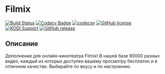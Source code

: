 # Filmix

[![Build Status](https://img.shields.io/travis/vlmaksime/plugin.video.filmix/master.svg)](https://travis-ci.org/vlmaksime/plugin.video.filmix)
[![Codacy Badge](https://img.shields.io/codacy/grade/22c299cda4324dbbbb051df27eccc93b/master.svg)](https://www.codacy.com/app/vlmaksime/plugin.video.filmix)
[![codecov](https://img.shields.io/codecov/c/github/vlmaksime/plugin.video.filmix/master.svg)](https://codecov.io/gh/vlmaksime/plugin.video.filmix/branch/master)
[![GitHub license](https://img.shields.io/github/license/vlmaksime/plugin.video.filmix.svg)](https://github.com/vlmaksime/plugin.video.filmix/blob/master/LICENSE)
[![KODI Support](https://img.shields.io/badge/KODI-14%2B-yellowgreen.svg)](https://kodi.tv/)
[![GitHub release](https://img.shields.io/github/release/vlmaksime/plugin.video.filmix.svg)](https://github.com/vlmaksime/plugin.video.filmix/releases)

## Описание

Дополнение для онлайн-кинотеатра Filmix! В нашей базе 60000 разных видео, каждый из которых доступен вашему просмотру бесплатно и в отличном качестве. Выбирайте по вкусу и по настроению.